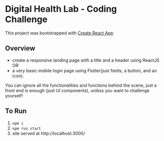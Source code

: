 # Digital Health Lab - Coding Challenge
This project was bootstrapped with [Create React App](https://create-react-app.dev/docs/getting-started/)
## Overview
- create a responsive landing page with a title and a header using ReactJS
OR
- a very basic mobile login page using Flutter(just fields, a button, and an icon).

You can ignore all the functionalities and functions behind the scene, just a front end is enough (just UI components), unless you want to challenge yourself!

## To Run
1. `npm i`
2. `npm run start`
3. site served at http://localhost:3000/